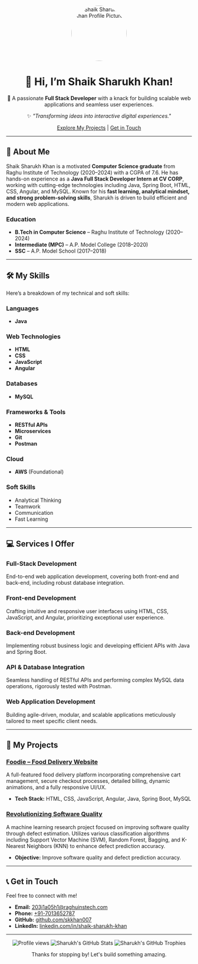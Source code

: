 <div align="center">
  <a href="https://github.com/skkhan007">
    <img src="https://github.com/skkhan007.png" width="150" style="border-radius:50%;" alt="Shaik Sharukh Khan Profile Picture">
  </a>
  <h1>👋 Hi, I’m Shaik Sharukh Khan!</h1>
  <p>🚀 A passionate <b>Full Stack Developer</b> with a knack for building scalable web applications and seamless user experiences.</p>
  <p>✨ <i>"Transforming ideas into interactive digital experiences."</i></p>
  <p>
    <a href="#projects">Explore My Projects</a> | 
    <a href="#contact">Get in Touch</a>
  </p>
</div>

---

## 📖 About Me

Shaik Sharukh Khan is a motivated **Computer Science graduate** from Raghu Institute of Technology (2020–2024) with a CGPA of 7.6. He has hands-on experience as a **Java Full Stack Developer Intern at CV CORP**, working with cutting-edge technologies including Java, Spring Boot, HTML, CSS, Angular, and MySQL. Known for his **fast learning, analytical mindset, and strong problem-solving skills**, Sharukh is driven to build efficient and modern web applications.

### Education

* **B.Tech in Computer Science** – Raghu Institute of Technology (2020–2024)
* **Intermediate (MPC)** – A.P. Model College (2018–2020)
* **SSC** – A.P. Model School (2017–2018)

---

## 🛠️ My Skills

Here’s a breakdown of my technical and soft skills:

### Languages
* **Java**

### Web Technologies
* **HTML**
* **CSS**
* **JavaScript**
* **Angular**

### Databases
* **MySQL**

### Frameworks & Tools
* **RESTful APIs**
* **Microservices**
* **Git**
* **Postman**

### Cloud
* **AWS** (Foundational)

### Soft Skills
* Analytical Thinking
* Teamwork
* Communication
* Fast Learning

---

## 💻 Services I Offer

### Full-Stack Development
End-to-end web application development, covering both front-end and back-end, including robust database integration.

### Front-end Development
Crafting intuitive and responsive user interfaces using HTML, CSS, JavaScript, and Angular, prioritizing exceptional user experience.

### Back-end Development
Implementing robust business logic and developing efficient APIs with Java and Spring Boot.

### API & Database Integration
Seamless handling of RESTful APIs and performing complex MySQL data operations, rigorously tested with Postman.

### Web Application Development
Building agile-driven, modular, and scalable applications meticulously tailored to meet specific client needs.

---

## 🚀 My Projects

### [Foodie – Food Delivery Website](https://github.com/skkhan007/YOUR_FOODIE_PROJECT_REPO_NAME)
A full-featured food delivery platform incorporating comprehensive cart management, secure checkout processes, detailed billing, dynamic animations, and a fully responsive UI/UX.
* **Tech Stack:** HTML, CSS, JavaScript, Angular, Java, Spring Boot, MySQL

### [Revolutionizing Software Quality](https://github.com/skkhan007/YOUR_SOFTWARE_QUALITY_PROJECT_REPO_NAME)
A machine learning research project focused on improving software quality through defect estimation. Utilizes various classification algorithms including Support Vector Machine (SVM), Random Forest, Bagging, and K-Nearest Neighbors (KNN) to enhance defect prediction accuracy.
* **Objective:** Improve software quality and defect prediction accuracy.

---

## 📞 Get in Touch

Feel free to connect with me!

* **Email:** [203j1a05h1@raghuinstech.com](mailto:203j1a05h1@raghuinstech.com)
* **Phone:** [+91-7013652787](tel:+917013652787)
* **GitHub:** [github.com/skkhan007](https://github.com/skkhan007)
* **LinkedIn:** [linkedin.com/in/shaik-sharukh-khan](https://www.linkedin.com/in/shaik-sharukh-khan)

---

<div align="center">
  <p>
    <img src="https://komarev.com/ghpvc/?username=skkhan007&color=blueviolet" alt="Profile views" /> 
    <img src="https://github-readme-stats.vercel.app/api?username=skkhan007&show_icons=true&theme=radical&hide_rank=false" alt="Sharukh's GitHub Stats" />
    <img src="https://github-readme-trophies.vercel.app/?username=skkhan007&theme=dracula&no-background=true" alt="Sharukh's GitHub Trophies" />
  </p>
  <p>Thanks for stopping by! Let's build something amazing.</p>
</div>
